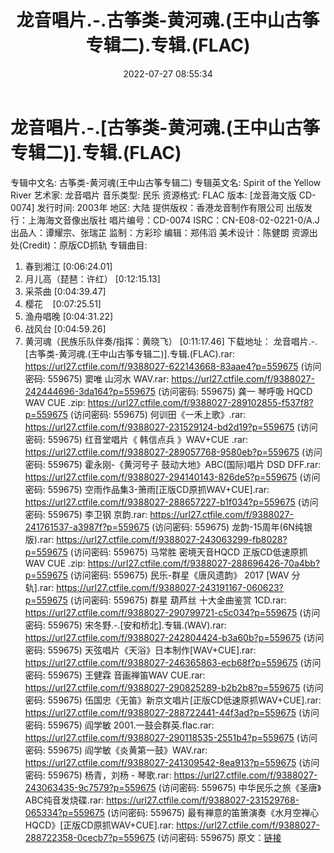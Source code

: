 ﻿---
title: 龙音唱片.-.古筝类-黄河魂.(王中山古筝专辑二).专辑.(FLAC)
date: 2022-07-27 08:55:34
categories: 古典音乐、新世纪、纯音雅乐
tags: 纯音雅乐
---
# 龙音唱片.-.[古筝类-黄河魂.(王中山古筝专辑二)].专辑.(FLAC)

专辑中文名: 古筝类-黄河魂(王中山古筝专辑二)
专辑英文名: Spirit of the Yellow River
艺术家: 龙音唱片
音乐类型: 民乐
资源格式: FLAC
版本: [龙音海文版 CD-0074]
发行时间: 2003年
地区: 大陆
提供版权：香港龙音制作有限公司
出版发行：上海海文音像出版社
唱片编号：CD-0074
ISRC：CN-E08-02-0221-0/A.J
出品人：谭耀宗、张瑞芷
监制：方彩珍
编辑：郑伟滔
美术设计：陈健朗
资源出处(Credit)：原版CD抓轨
专辑曲目:
01. 春到湘江
[0:06:24.01]
02. 月儿高（琵琶：许红）
[0:12:15.13]
03. 采茶曲
[0:04:39.47]
04. 樱花    [0:07:25.51]
05. 渔舟唱晚
[0:04:31.22]
06. 战风台
[0:04:59.26]
07. 黄河魂（民族乐队伴奏/指挥：黄晓飞）
[0:11:17.46]
下载地址：
龙音唱片.-.[古筝类-黄河魂.(王中山古筝专辑二)].专辑.(FLAC).rar: https://url27.ctfile.com/f/9388027-622143668-83aae4?p=559675
(访问密码: 559675)
窦唯 山河水 WAV.rar: https://url27.ctfile.com/f/9388027-242444696-3da164?p=559675
(访问密码: 559675)
龚一 琴呼吸 HQCD WAV CUE .zip: https://url27.ctfile.com/f/9388027-289102855-f537f8?p=559675
(访问密码: 559675)
何训田《一禾上歌》.rar: https://url27.ctfile.com/f/9388027-231529124-bd2d19?p=559675
(访问密码: 559675)
红音堂唱片《 韩信点兵 》WAV+CUE .rar: https://url27.ctfile.com/f/9388027-289057768-9580eb?p=559675
(访问密码: 559675)
霍永刚-《黄河号子 鼓动大地》ABC(国际)唱片 DSD DFF.rar: https://url27.ctfile.com/f/9388027-294140143-826de5?p=559675
(访问密码: 559675)
空雨作品集3-箫雨[正版CD原抓WAV+CUE].rar: https://url27.ctfile.com/f/9388027-288657227-b1f034?p=559675
(访问密码: 559675)
李卫钢 京韵.rar: https://url27.ctfile.com/f/9388027-241761537-a3987f?p=559675
(访问密码: 559675)
龙韵-15周年(6N纯银版).rar: https://url27.ctfile.com/f/9388027-243063299-fb8028?p=559675
(访问密码: 559675)
马常胜 密境天音HQCD 正版CD低速原抓WAV CUE .zip: https://url27.ctfile.com/f/9388027-288696426-70a4bb?p=559675
(访问密码: 559675)
民乐-群星《唐风遗韵》 2017 [WAV 分轨].rar: https://url27.ctfile.com/f/9388027-243191167-060623?p=559675
(访问密码: 559675)
群星 葫芦丝 十大金曲鉴赏 1CD.rar: https://url27.ctfile.com/f/9388027-290799721-c5c034?p=559675
(访问密码: 559675)
宋冬野.-.[安和桥北].专辑.(WAV).rar: https://url27.ctfile.com/f/9388027-242804424-b3a60b?p=559675
(访问密码: 559675)
天弦唱片《天浴》日本制作[WAV+CUE].rar: https://url27.ctfile.com/f/9388027-246365863-ecb68f?p=559675
(访问密码: 559675)
王健霖 音画禅笛WAV CUE.rar: https://url27.ctfile.com/f/9388027-290825289-b2b2b8?p=559675
(访问密码: 559675)
伍国忠《无笛》新京文唱片[正版CD低速原抓WAV+CUE].rar: https://url27.ctfile.com/f/9388027-288722441-44f3ad?p=559675
(访问密码: 559675)
阎学敏 2001.一鼓会群英.flac.rar: https://url27.ctfile.com/f/9388027-290118535-2551b4?p=559675
(访问密码: 559675)
阎学敏《炎黄第一鼓》WAV.rar: https://url27.ctfile.com/f/9388027-241309542-8ea913?p=559675
(访问密码: 559675)
杨青，刘杨 - 琴歌.rar: https://url27.ctfile.com/f/9388027-243063435-9c7579?p=559675
(访问密码: 559675)
中华民乐之旅《圣唐》ABC纯音发烧碟.rar: https://url27.ctfile.com/f/9388027-231529768-065334?p=559675
(访问密码: 559675)
最有禅意的笛箫演奏《水月空禅心 HQCD》[正版CD原抓WAV+CUE].rar: https://url27.ctfile.com/f/9388027-288722358-0cecb7?p=559675
(访问密码: 559675)
原文：[链接](https://blog.sina.com.cn/s/blog_1647c7e7601030yks.html)